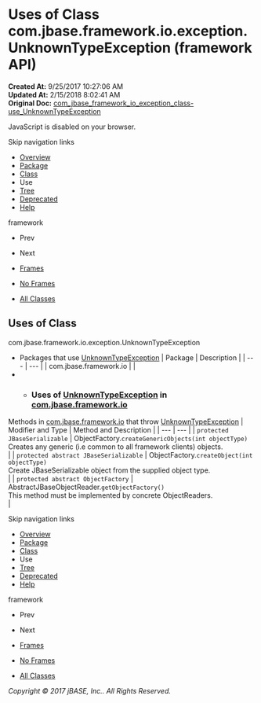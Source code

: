 # Uses of Class com.jbase.framework.io.exception.UnknownTypeException (framework   API)

**Created At:** 9/25/2017 10:27:06 AM  
**Updated At:** 2/15/2018 8:02:41 AM  
**Original Doc:** [com_jbase_framework_io_exception_class-use_UnknownTypeException](https://docs.jbase.com/39225-class-use/com_jbase_framework_io_exception_class-use_UnknownTypeException)  

<!--<br>    try {<br>        if (location.href.indexOf('is-external=true') == -1) {<br>            parent.document.title="Uses of Class com.jbase.framework.io.exception.UnknownTypeException (framework   API)";<br>        }<br>    }<br>    catch(err) {<br>    }<br>//-->
JavaScript is disabled on your browser.

Skip navigation links

- [Overview](../../../../../../overview-summary.html)
- [Package](/39224-exception/com_jbase_framework_io_exception_package-summary)
- [Class](/39224-exception/com_jbase_framework_io_exception_UnknownTypeException "class in com.jbase.framework.io.exception")
- Use
- [Tree](/39224-exception/com_jbase_framework_io_exception_package-tree)
- [Deprecated](../../../../../../deprecated-list.html)
- [Help](../../../../../../help-doc.html)


framework <br>

- Prev
- Next


- [Frames](../../../../../../index.html?com/jbase/framework/io/exception/class-use//39225-class-use/com_jbase_framework_io_exception_class-use_UnknownTypeException)
- [No Frames](/39225-class-use/com_jbase_framework_io_exception_class-use_UnknownTypeException)


- [All Classes](../../../../../../allclasses-noframe.html)


<!--<br>  allClassesLink = document.getElementById("allclasses\_navbar\_top");<br>  if(window==top) {<br>    allClassesLink.style.display = "block";<br>  }<br>  else {<br>    allClassesLink.style.display = "none";<br>  }<br>  //-->

## Uses of Class
com.jbase.framework.io.exception.UnknownTypeException

- Packages that use [UnknownTypeException](/39224-exception/com_jbase_framework_io_exception_UnknownTypeException "class in com.jbase.framework.io.exception") | Package | Description |
| --- | --- |
| com.jbase.framework.io |   |
- - ### Uses of [UnknownTypeException](/39224-exception/com_jbase_framework_io_exception_UnknownTypeException "class in com.jbase.framework.io.exception") in [com.jbase.framework.io](/39220-io/com_jbase_framework_io_package-summary)


Methods in [com.jbase.framework.io](/39220-io/com_jbase_framework_io_package-summary) that throw [UnknownTypeException](/39224-exception/com_jbase_framework_io_exception_UnknownTypeException "class in com.jbase.framework.io.exception") | Modifier and Type | Method and Description |
| --- | --- |
| `protected JBaseSerializable` | ObjectFactory.`createGenericObjects(int objectType)`<br>Creates any generic (i.e common to all framework clients) objects.<br> |
| `protected abstract JBaseSerializable` | ObjectFactory.`createObject(int objectType)`<br>Create JBaseSerializable object from the supplied object type.<br> |
| `protected abstract ObjectFactory` | AbstractJBaseObjectReader.`getObjectFactory()`<br>This method must be implemented by concrete ObjectReaders.<br> |

Skip navigation links

- [Overview](../../../../../../overview-summary.html)
- [Package](/39224-exception/com_jbase_framework_io_exception_package-summary)
- [Class](/39224-exception/com_jbase_framework_io_exception_UnknownTypeException "class in com.jbase.framework.io.exception")
- Use
- [Tree](/39224-exception/com_jbase_framework_io_exception_package-tree)
- [Deprecated](../../../../../../deprecated-list.html)
- [Help](../../../../../../help-doc.html)


framework <br>

- Prev
- Next


- [Frames](../../../../../../index.html?com/jbase/framework/io/exception/class-use//39225-class-use/com_jbase_framework_io_exception_class-use_UnknownTypeException)
- [No Frames](/39225-class-use/com_jbase_framework_io_exception_class-use_UnknownTypeException)


- [All Classes](../../../../../../allclasses-noframe.html)


<!--<br>  allClassesLink = document.getElementById("allclasses\_navbar\_bottom");<br>  if(window==top) {<br>    allClassesLink.style.display = "block";<br>  }<br>  else {<br>    allClassesLink.style.display = "none";<br>  }<br>  //-->

*Copyright © 2017 jBASE, Inc.. All Rights Reserved.*
